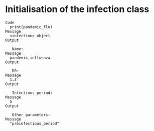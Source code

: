 # Initialisation of the infection class

    Code
      print(pandemic_flu)
    Message
      <infection> object
    Output
      
       Name: 
    Message
      pandemic_influenza
    Output
      
       R0: 
    Message
      1.3
    Output
      
       Infectious period: 
    Message
      5
    Output
      
       Other parameters: 
    Message
      "preinfectious_period"

